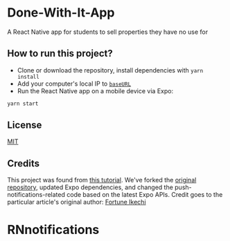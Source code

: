 # Done-With-It-App
A React Native app for students to sell properties they have no use for 


## How to run this project?

- Clone or download the repository, install dependencies with `yarn install`
- Add your computer's local IP to [`baseURL`](https://github.com/codezri/Done-With-It-App/blob/ea83e41f1d08f61c5e9fbeb91f3f078dc7b15513/app/api/client.js#L4)
- Run the React Native app on a mobile device via Expo:

```bash
yarn start
```

## License
[MIT](LICENSE)

## Credits

This project was found from [this tutorial](https://blog.logrocket.com/how-to-create-and-send-push-notifications-in-react-native/). We've forked the [original repository](https://github.com/iamfortune/Done-With-It-App), updated Expo dependencies, and changed the push-notifications-related code based on the latest Expo APIs. Credit goes to the particular article's original author: [Fortune Ikechi](https://blog.logrocket.com/author/fortuneikechi/)

# RNnotifications
